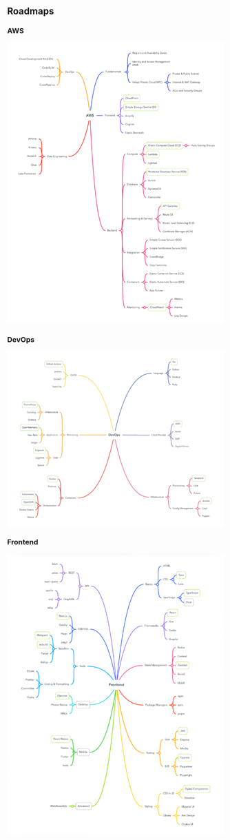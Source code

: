 ## Roadmaps

### AWS

![aws](./aws/2022.png)

### DevOps

![devops](./devops/2022.png)

### Frontend

![frontend](./frontend/2022.png)


